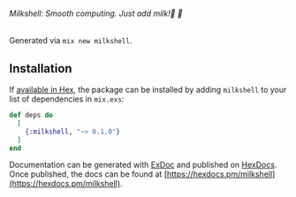 ###### Milkshell: Smooth computing. Just add milk!🥛 🍶

Generated via `mix new milkshell`.

## Installation

If [available in Hex](https://hex.pm/docs/publish), the package can be installed
by adding `milkshell` to your list of dependencies in `mix.exs`:

```elixir
def deps do
  [
    {:milkshell, "~> 0.1.0"}
  ]
end
```

Documentation can be generated with [ExDoc](https://github.com/elixir-lang/ex_doc)
and published on [HexDocs](https://hexdocs.pm). Once published, the docs can
be found at [https://hexdocs.pm/milkshell](https://hexdocs.pm/milkshell).

